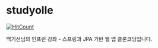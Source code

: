 # studyolle
[![HitCount](http://hits.dwyl.com/ArouseSympathy/studyolle.svg)](http://hits.dwyl.com/ArouseSympathy/studyolle)

백기선님의 인프런 강좌 - 스프링과 JPA 기반 웹 앱 클론코딩입니다.
